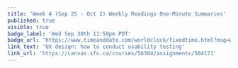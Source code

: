 ```yaml
---
title: 'Week 4 (Sep 25 - Oct 2) Weekly Readings One-Minute Summaries'
published: true
visible: true
badge_label: 'Wed Sep 30th 11:59pm PDT'
badge_url: 'https://www.timeanddate.com/worldclock/fixedtime.html?msg=Week+2+%28Sep+12+-+18%29+Weekly+Readings+One-Minute+Summaries+Due+Date&iso=20200930T2359&p1=256'
link_text: 'UX design: how to conduct usability testing'
link_url: 'https://canvas.sfu.ca/courses/56304/assignments/504171'
---
```

